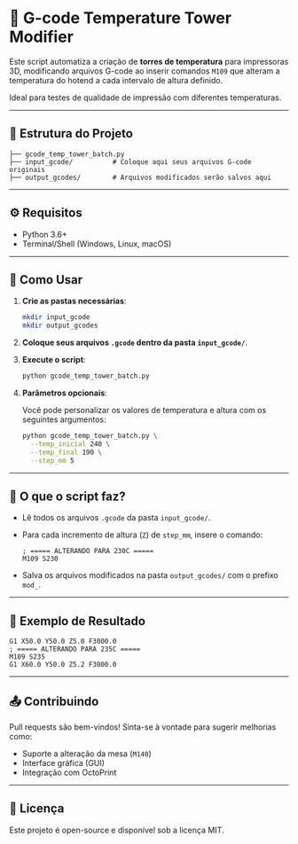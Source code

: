# 🧪 G-code Temperature Tower Modifier

Este script automatiza a criação de **torres de temperatura** para impressoras 3D, modificando arquivos G-code ao inserir comandos `M109` que alteram a temperatura do hotend a cada intervalo de altura definido.

Ideal para testes de qualidade de impressão com diferentes temperaturas.

---

## 📂 Estrutura do Projeto

```
├── gcode_temp_tower_batch.py
├── input_gcode/          # Coloque aqui seus arquivos G-code originais
├── output_gcodes/        # Arquivos modificados serão salvos aqui
```

---

## ⚙️ Requisitos

- Python 3.6+
- Terminal/Shell (Windows, Linux, macOS)

---

## 🚀 Como Usar

1. **Crie as pastas necessárias**:

   ```bash
   mkdir input_gcode
   mkdir output_gcodes
   ```

2. **Coloque seus arquivos `.gcode` dentro da pasta `input_gcode/`**.

3. **Execute o script**:

   ```bash
   python gcode_temp_tower_batch.py
   ```

4. **Parâmetros opcionais**:

   Você pode personalizar os valores de temperatura e altura com os seguintes argumentos:

   ```bash
   python gcode_temp_tower_batch.py \
     --temp_inicial 240 \
     --temp_final 190 \
     --step_mm 5
   ```

---

## 🔧 O que o script faz?

- Lê todos os arquivos `.gcode` da pasta `input_gcode/`.
- Para cada incremento de altura (`Z`) de `step_mm`, insere o comando:

  ```gcode
  ; ===== ALTERANDO PARA 230C =====
  M109 S230
  ```

- Salva os arquivos modificados na pasta `output_gcodes/` com o prefixo `mod_`.

---

## 📌 Exemplo de Resultado

```gcode
G1 X50.0 Y50.0 Z5.0 F3000.0
; ===== ALTERANDO PARA 235C =====
M109 S235
G1 X60.0 Y50.0 Z5.2 F3000.0
```

---

## 📤 Contribuindo

Pull requests são bem-vindos! Sinta-se à vontade para sugerir melhorias como:

- Suporte a alteração da mesa (`M140`)
- Interface gráfica (GUI)
- Integração com OctoPrint

---

## 📄 Licença

Este projeto é open-source e disponível sob a licença MIT.
